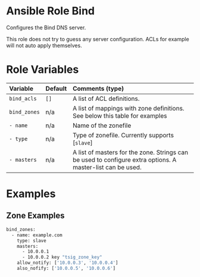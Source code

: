 Ansible Role Bind
=========

Configures the Bind DNS server.

This role does not try to guess any server configuration. ACLs for example will
not auto apply themselves.

# Role Variables

| Variable                    | Default              | Comments (type)                                                                                                                      |
|:----------------------------|:---------------------|:-------------------------------------------------------------------------------------------------------------------------------------|
| `bind_acls`                 | `[]`                 | A list of ACL definitions.                                                                                                           |
| `bind_zones`                | n/a                  | A list of mappings with zone definitions. See below this table for examples                                                          |
| `- name`                    | n/a                  | Name of the zonefile                                                                                                                 |
| `- type`                    | n/a                  | Type of zonefile. Currently supports [`slave`]                                                                                       |
| `- masters`                 | n/a                  | A list of masters for the zone. Strings can be used to configure extra options. A master-list can be used.                           |

# Examples

## Zone Examples

```bash
bind_zones:
  - name: example.com
    type: slave
    masters:
      - 10.0.0.1
      - 10.0.0.2 key "tsig_zone_key"
    allow_notify: ['10.0.0.3', '10.0.0.4']
    also_nofify: ['10.0.0.5', '10.0.0.6']
```
